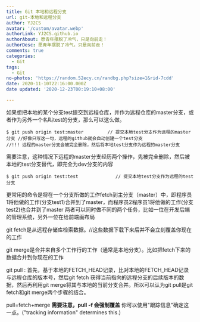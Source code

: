 ```yaml
---
title: Git 本地和远程分支
url: git-本地和远程分支
author: YJ2CS
avatar: '/custom/avatar.webp'
authorLink: YJ2CS.github.io
authorAbout: 愿青年摆脱了冷气，只是向前走！
authorDesc: 愿青年摆脱了冷气，只是向前走！
comments: true
categories:
  - Git
tags:
  - Git
no-photos: 'https://random.52ecy.cn/randbg.php?size=1&rid-7cdd'
date: 2020-11-10T22:16:00.000Z
date updated: '2020-12-23T00:19:10+08:00'

---
```


如果想把本地的某个分支test提交到远程仓库，并作为远程仓库的master分支，或者作为另外一个名叫test的分支，那么可以这么做。

```git
$ git push origin test:master         // 提交本地test分支作为远程的master分支 //好像只写这一句，远程的github就会自动创建一个test分支
//!!! 远程的master分支会被完全删除，然后将本地test分支作为远程的master分支

```

需要注意，这种情况下远程的master分支经历两个操作，先被完全删除，然后被本地的test分支替代，即完全为dev分支的内容

```git
$ git push origin test:test              // 提交本地test分支作为远程的test分支
```

更常用的命令是将在一个分支所做的工作fetch到主分支（master）中，即程序员1将他做的工作(分支test1)合并到了master，而程序员2程序员1将他做的工作(分支test2)也合并到了master
两者可以同时做不同的两个任务，比如一位在开发后端的管理系统，另外一位在给前端画布局

git fetch是从远程存储库检索数据。//这些数据下载下来后并不会立刻覆盖你现在的工作

git merge是合并来自多个工作行的工作（通常是本地分支）。比如把fetch下来的数据合并到你现在的工作

git pull : 首先，基于本地的FETCH_HEAD记录，比对本地的FETCH_HEAD记录与远程仓库的版本号，然后git fetch 获得当前指向的远程分支的后续版本的数据，然后再利用git merge将其与本地的当前分支合并。所以可以认为git pull是git fetch和git merge两个步骤的结合。

pull=fetch+merge
**需要注意，pull -f 会强制覆盖**
你可以使用"跟踪信息"确定这一点。("tracking information" determines this.)
